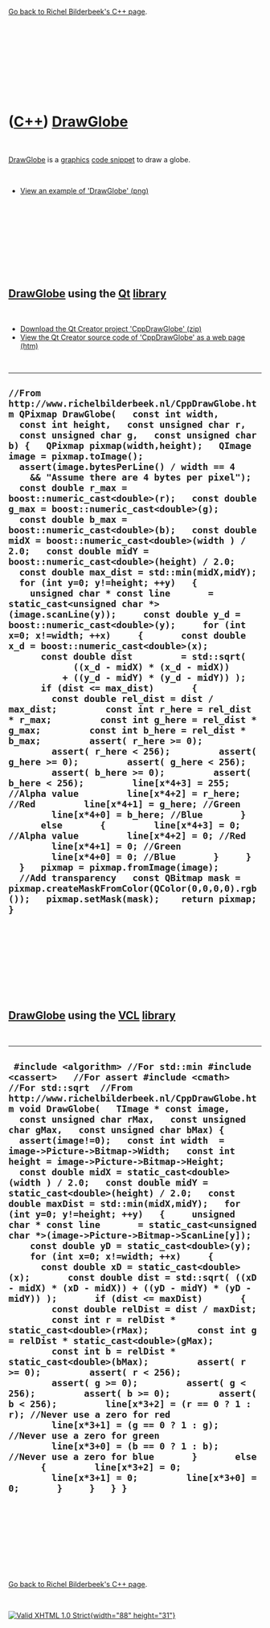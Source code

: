 

[Go back to Richel Bilderbeek's C++ page](Cpp.htm).

 

 

 

 

 

([C++](Cpp.htm)) [DrawGlobe](CppDrawGlobe.htm)
==============================================

 

[DrawGlobe](CppDrawGlobe.htm) is a [graphics](CppGraphics.htm) [code
snippet](CppCodeSnippets.htm) to draw a globe.

 

-   [View an example of 'DrawGlobe' (png)](CppDrawGlobe.png)

 

 

 

 

 

[DrawGlobe](CppDrawGlobe.htm) using the [Qt](CppQt.htm) [library](CppLibrary.htm)
---------------------------------------------------------------------------------

 

-   [Download the Qt Creator project
    'CppDrawGlobe' (zip)](CppDrawGlobe.zip)
-   [View the Qt Creator source code of 'CppDrawGlobe' as a web
    page (htm)](CppDrawGlobeQt.htm)

 

  -------------------------------------------------------------------------------------------------------------------------------------------------------------------------------------------------------------------------------------------------------------------------------------------------------------------------------------------------------------------------------------------------------------------------------------------------------------------------------------------------------------------------------------------------------------------------------------------------------------------------------------------------------------------------------------------------------------------------------------------------------------------------------------------------------------------------------------------------------------------------------------------------------------------------------------------------------------------------------------------------------------------------------------------------------------------------------------------------------------------------------------------------------------------------------------------------------------------------------------------------------------------------------------------------------------------------------------------------------------------------------------------------------------------------------------------------------------------------------------------------------------------------------------------------------------------------------------------------------------------------------------------------------------------------------------------------------------------------------------------------------------------------------------------------------------------------------------------------------------------------------------------------------------------------------------------------------------------------------------------------------------------------------------------------------------------------------------------------
  ` //From http://www.richelbilderbeek.nl/CppDrawGlobe.htm QPixmap DrawGlobe(   const int width,   const int height,   const unsigned char r,   const unsigned char g,   const unsigned char b) {   QPixmap pixmap(width,height);   QImage image = pixmap.toImage();    assert(image.bytesPerLine() / width == 4     && "Assume there are 4 bytes per pixel");    const double r_max = boost::numeric_cast<double>(r);   const double g_max = boost::numeric_cast<double>(g);   const double b_max = boost::numeric_cast<double>(b);   const double midX = boost::numeric_cast<double>(width ) / 2.0;   const double midY = boost::numeric_cast<double>(height) / 2.0;   const double max_dist = std::min(midX,midY);    for (int y=0; y!=height; ++y)   {      unsigned char * const line       = static_cast<unsigned char *>(image.scanLine(y));     const double y_d = boost::numeric_cast<double>(y);     for (int x=0; x!=width; ++x)     {       const double x_d = boost::numeric_cast<double>(x);       const double dist         = std::sqrt(             ((x_d - midX) * (x_d - midX))           + ((y_d - midY) * (y_d - midY)) );       if (dist <= max_dist)       {         const double rel_dist = dist / max_dist;         const int r_here = rel_dist * r_max;         const int g_here = rel_dist * g_max;         const int b_here = rel_dist * b_max;         assert( r_here >= 0);         assert( r_here < 256);         assert( g_here >= 0);         assert( g_here < 256);         assert( b_here >= 0);         assert( b_here < 256);         line[x*4+3] = 255; //Alpha value         line[x*4+2] = r_here; //Red         line[x*4+1] = g_here; //Green         line[x*4+0] = b_here; //Blue       }       else       {         line[x*4+3] = 0; //Alpha value         line[x*4+2] = 0; //Red         line[x*4+1] = 0; //Green         line[x*4+0] = 0; //Blue       }     }   }   pixmap = pixmap.fromImage(image);    //Add transparency   const QBitmap mask = pixmap.createMaskFromColor(QColor(0,0,0,0).rgb());   pixmap.setMask(mask);    return pixmap; }   `
  -------------------------------------------------------------------------------------------------------------------------------------------------------------------------------------------------------------------------------------------------------------------------------------------------------------------------------------------------------------------------------------------------------------------------------------------------------------------------------------------------------------------------------------------------------------------------------------------------------------------------------------------------------------------------------------------------------------------------------------------------------------------------------------------------------------------------------------------------------------------------------------------------------------------------------------------------------------------------------------------------------------------------------------------------------------------------------------------------------------------------------------------------------------------------------------------------------------------------------------------------------------------------------------------------------------------------------------------------------------------------------------------------------------------------------------------------------------------------------------------------------------------------------------------------------------------------------------------------------------------------------------------------------------------------------------------------------------------------------------------------------------------------------------------------------------------------------------------------------------------------------------------------------------------------------------------------------------------------------------------------------------------------------------------------------------------------------------------------

 

 

 

 

 

[DrawGlobe](CppDrawGlobe.htm) using the [VCL](CppVcl.htm) [library](CppLibrary.htm)
-----------------------------------------------------------------------------------

 

  ---------------------------------------------------------------------------------------------------------------------------------------------------------------------------------------------------------------------------------------------------------------------------------------------------------------------------------------------------------------------------------------------------------------------------------------------------------------------------------------------------------------------------------------------------------------------------------------------------------------------------------------------------------------------------------------------------------------------------------------------------------------------------------------------------------------------------------------------------------------------------------------------------------------------------------------------------------------------------------------------------------------------------------------------------------------------------------------------------------------------------------------------------------------------------------------------------------------------------------------------------------------------------------------------------------------------------------------------------------------------------------------------------------------------------------------------------------------------------------------------------------------------------------------------------------------------------------------------------------------------------------------------------------------------------------------------------------------------------------------------------------
  ` #include <algorithm> //For std::min #include <cassert>   //For assert #include <cmath>     //For std::sqrt  //From http://www.richelbilderbeek.nl/CppDrawGlobe.htm void DrawGlobe(   TImage * const image,   const unsigned char rMax,   const unsigned char gMax,   const unsigned char bMax) {   assert(image!=0);   const int width  = image->Picture->Bitmap->Width;   const int height = image->Picture->Bitmap->Height;   const double midX = static_cast<double>(width ) / 2.0;   const double midY = static_cast<double>(height) / 2.0;   const double maxDist = std::min(midX,midY);   for (int y=0; y!=height; ++y)   {     unsigned char * const line       = static_cast<unsigned char *>(image->Picture->Bitmap->ScanLine[y]);     const double yD = static_cast<double>(y);     for (int x=0; x!=width; ++x)     {       const double xD = static_cast<double>(x);       const double dist = std::sqrt( ((xD - midX) * (xD - midX)) + ((yD - midY) * (yD - midY)) );       if (dist <= maxDist)       {         const double relDist = dist / maxDist;         const int r = relDist * static_cast<double>(rMax);         const int g = relDist * static_cast<double>(gMax);         const int b = relDist * static_cast<double>(bMax);         assert( r >= 0);         assert( r < 256);         assert( g >= 0);         assert( g < 256);         assert( b >= 0);         assert( b < 256);         line[x*3+2] = (r == 0 ? 1 : r); //Never use a zero for red         line[x*3+1] = (g == 0 ? 1 : g); //Never use a zero for green         line[x*3+0] = (b == 0 ? 1 : b); //Never use a zero for blue       }       else       {         line[x*3+2] = 0;         line[x*3+1] = 0;         line[x*3+0] = 0;       }     }   } }`
  ---------------------------------------------------------------------------------------------------------------------------------------------------------------------------------------------------------------------------------------------------------------------------------------------------------------------------------------------------------------------------------------------------------------------------------------------------------------------------------------------------------------------------------------------------------------------------------------------------------------------------------------------------------------------------------------------------------------------------------------------------------------------------------------------------------------------------------------------------------------------------------------------------------------------------------------------------------------------------------------------------------------------------------------------------------------------------------------------------------------------------------------------------------------------------------------------------------------------------------------------------------------------------------------------------------------------------------------------------------------------------------------------------------------------------------------------------------------------------------------------------------------------------------------------------------------------------------------------------------------------------------------------------------------------------------------------------------------------------------------------------------

 

 

 

 

 

[Go back to Richel Bilderbeek's C++ page](Cpp.htm).



 

[![Valid XHTML 1.0 Strict](valid-xhtml10.png){width="88"
height="31"}](http://validator.w3.org/check?uri=referer)
